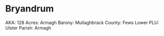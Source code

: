 # Bryandrum

AKA: 128
Acres: Armagh
Barony: Mullaghbrack
County: Fews Lower
PLU: Ulster
Parish: Armagh